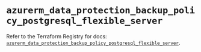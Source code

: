 # `azurerm_data_protection_backup_policy_postgresql_flexible_server`

Refer to the Terraform Registry for docs: [`azurerm_data_protection_backup_policy_postgresql_flexible_server`](https://registry.terraform.io/providers/hashicorp/azurerm/4.37.0/docs/resources/data_protection_backup_policy_postgresql_flexible_server).
